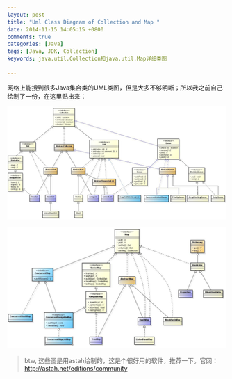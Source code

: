 ```yaml
---
layout: post
title: "Uml Class Diagram of Collection and Map "
date: 2014-11-15 14:05:15 +0800
comments: true
categories: [Java]
tags: [Java, JDK, Collection]  
keywords: java.util.Collection和java.util.Map详细类图

---
```


网络上能搜到很多Java集合类的UML类图，但是大多不够明晰；所以我之前自己绘制了一份，在这里贴出来：

![collection icon](/images/post/2014/11/collection.jpg)  

![map icon](/images/post/2014/11/map.jpg)  

> btw, 这些图是用astah绘制的，这是个很好用的软件，推荐一下。官网：http://astah.net/editions/community 